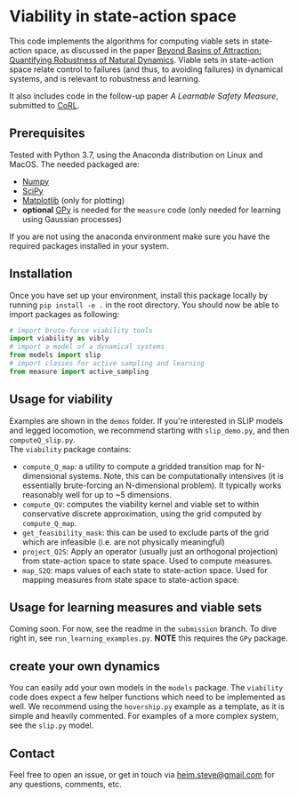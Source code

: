 # Viability in state-action space

This code implements the algorithms for computing viable sets in state-action space, as discussed in the paper [Beyond Basins of Attraction: Quantifying Robustness of Natural Dynamics](https://arxiv.org/abs/1806.08081). Viable sets in state-action space relate control to failures (and thus, to avoiding failures) in dynamical systems, and is relevant to robustness and learning.  

It also includes code in the follow-up paper _A Learnable Safety Measure_, submitted to [CoRL](https://arxiv.org/abs/1806.08081).

## Prerequisites

Tested with Python 3.7, using the Anaconda distribution on Linux and MacOS.
The needed packaged are:
- [Numpy](https://www.numpy.org/)
- [SciPy](https://www.scipy.org)
- [Matplotlib](https://matplotlib.org/) (only for plotting)
- **optional** [GPy](https://sheffieldml.github.io/GPy/) is needed for the `measure` code (only needed for learning using Gaussian processes)

If you are not using the anaconda environment make sure you have the required packages installed in your system.

## Installation

Once you have set up your environment, install this package locally by running `pip install -e .` in the root directory. You should now be able to import packages as following:

```python
# import brute-force viability tools
import viability as vibly
# import a model of a dynamical systems
from models import slip
# import classes for active sampling and learning
from measure import active_sampling
```

## Usage for viability

Examples are shown in the `demos` folder. If you're interested in SLIP models and legged locomotion, we recommend starting with `slip_demo.py`, and then `computeQ_slip.py`.  
The `viability` package contains:
- `compute_Q_map`: a utility to compute a gridded transition map for N-dimensional systems. Note, this can be computationally intensives (it is essentially brute-forcing an N-dimensional problem). It typically works reasonably well for up to ~5 dimensions.
- `compute_QV`: computes the viability kernel and viable set to within conservative discrete approximation, using the grid computed by `compute_Q_map`.
- `get_feasibility_mask`: this can be used to exclude parts of the grid which are infeasible (i.e. are not physically meaningful)
- `project_Q2S`: Apply an operator (usually just an orthogonal projection) from state-action space to state space. Used to compute measures.
- `map_S2Q`: maps values of each state to state-action space. Used for mapping measures from state space to state-action space.


## Usage for learning measures and viable sets

Coming soon. For now, see the readme in the `submission` branch. To dive right in, see `run_learning_examples.py`. **NOTE** this requires the `GPy` package.

## create your own dynamics

You can easily add your own models in the `models` package. The `viability` code does expect a few helper functions which need to be implemented as well. We recommend using the `hovership.py` example as a template, as it is simple and heavily commented. For examples of a more complex system, see the `slip.py` model.

## Contact

Feel free to open an issue, or get in touch via heim.steve@gmail.com for any questions, comments, etc.